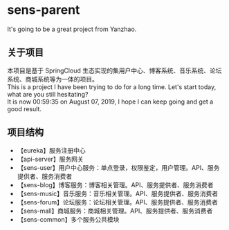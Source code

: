 # sens-parent
It's going to be a great project from Yanzhao.

## 关于项目 
本项目是基于 SpringCloud 生态实现的集用户中心、博客系统、音乐系统、论坛系统、商城系统等为一体的项目。 <br/>
This is a project I have been trying to do for a long time. Let's start today, what are you still hesitating? <br/>
It is now 00:59:35 on August 07, 2019, I hope I can keep going and get a good result.


## 项目结构

* 【eureka】服务注册中心
* 【api-server】服务网关
* 【sens-user】用户中心服务：单点登录，权限鉴定，用户管理。API、服务提供者、服务消费者
* 【sens-blog】博客服务：博客相关管理。API、服务提供者、服务消费者
* 【sens-music】音乐服务：音乐相关管理。API、服务提供者、服务消费者
* 【sens-forum】论坛服务：论坛相关管理。API、服务提供者、服务消费者
* 【sens-mall】商城服务：商城相关管理。API、服务提供者、服务消费者
* 【sens-common】多个服务公共模块
